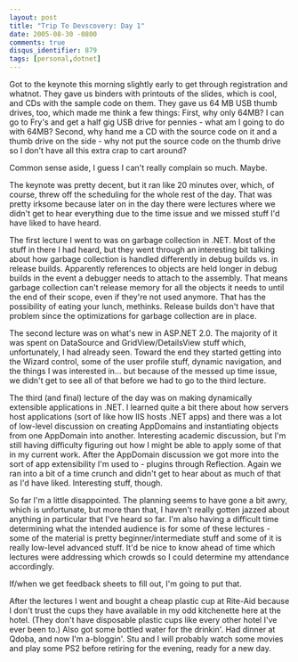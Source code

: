 ```yaml
---
layout: post
title: "Trip To Devscovery: Day 1"
date: 2005-08-30 -0800
comments: true
disqus_identifier: 879
tags: [personal,dotnet]
---
```

Got to the keynote this morning slightly early to get through
registration and whatnot. They gave us binders with printouts of the
slides, which is cool, and CDs with the sample code on them. They gave
us 64 MB USB thumb drives, too, which made me think a few things: First,
why only 64MB? I can go to Fry's and get a half gig USB drive for
pennies - what am I going to do with 64MB? Second, why hand me a CD with
the source code on it and a thumb drive on the side - why not put the
source code on the thumb drive so I don't have all this extra crap to
cart around?

 Common sense aside, I guess I can't really complain so much. Maybe.

 The keynote was pretty decent, but it ran like 20 minutes over, which,
of course, threw off the scheduling for the whole rest of the day. That
was pretty irksome because later on in the day there were lectures where
we didn't get to hear everything due to the time issue and we missed
stuff I'd have liked to have heard.

 The first lecture I went to was on garbage collection in .NET. Most of
the stuff in there I had heard, but they went through an interesting bit
talking about how garbage collection is handled differently in debug
builds vs. in release builds. Apparently references to objects are held
longer in debug builds in the event a debugger needs to attach to the
assembly. That means garbage collection can't release memory for all the
objects it needs to until the end of their scope, even if they're not
used anymore. That has the possibility of eating your lunch, methinks.
Release builds don't have that problem since the optimizations for
garbage collection are in place.

 The second lecture was on what's new in ASP.NET 2.0. The majority of it
was spent on DataSource and GridView/DetailsView stuff which,
unfortunately, I had already seen. Toward the end they started getting
into the Wizard control, some of the user profile stuff, dynamic
navigation, and the things I was interested in... but because of the
messed up time issue, we didn't get to see all of that before we had to
go to the third lecture.

 The third (and final) lecture of the day was on making dynamically
extensible applications in .NET. I learned quite a bit there about how
servers host applications (sort of like how IIS hosts .NET apps) and
there was a lot of low-level discussion on creating AppDomains and
instantiating objects from one AppDomain into another. Interesting
academic discussion, but I'm still having difficulty figuring out how I
might be able to apply some of that in my current work. After the
AppDomain discussion we got more into the sort of app extensibility I'm
used to - plugins through Reflection. Again we ran into a bit of a time
crunch and didn't get to hear about as much of that as I'd have liked.
Interesting stuff, though.

 So far I'm a little disappointed. The planning seems to have gone a bit
awry, which is unfortunate, but more than that, I haven't really gotten
jazzed about anything in particular that I've heard so far. I'm also
having a difficult time determining what the intended audience is for
some of these lectures - some of the material is pretty
beginner/intermediate stuff and some of it is really low-level advanced
stuff. It'd be nice to know ahead of time which lectures were addressing
which crowds so I could determine my attendance accordingly.

 If/when we get feedback sheets to fill out, I'm going to put that.

 After the lectures I went and bought a cheap plastic cup at Rite-Aid
because I don't trust the cups they have available in my odd kitchenette
here at the hotel. (They don't have disposable plastic cups like every
other hotel I've ever been to.) Also got some bottled water for the
drinkin'. Had dinner at Qdoba, and now I'm a-bloggin'. Stu and I will
probably watch some movies and play some PS2 before retiring for the
evening, ready for a new day.
